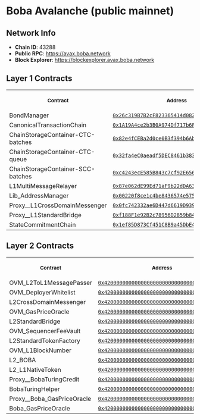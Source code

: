 # Boba Avalanche (public mainnet)
## Network Info
- **Chain ID**: 43288
- **Public RPC**: https://avax.boba.network
- **Block Explorer**: https://blockexplorer.avax.boba.network
## Layer 1 Contracts
<table>
<tr>
<th>
<img width="506px" height="0px" />
<p><small>Contract</small></p>
</th>
<th>
<img width="506px" height="0px" />
<p><small>Address</small></p>
</th>
</tr>
<tr>
<td>
BondManager
</td>
<td align="center">
<a href="https://snowtrace.io/address/0x26c319B7B2cF823365414d082698C8ac90cbBA63">
<code>0x26c319B7B2cF823365414d082698C8ac90cbBA63</code>
</a>
</td>
</tr>
<tr>
<td>
CanonicalTransactionChain
</td>
<td align="center">
<a href="https://snowtrace.io/address/0x1A19A4ce2b3B0A974Df717b6F88c881a69F315e3">
<code>0x1A19A4ce2b3B0A974Df717b6F88c881a69F315e3</code>
</a>
</td>
</tr>
<tr>
<td>
ChainStorageContainer-CTC-batches
</td>
<td align="center">
<a href="https://snowtrace.io/address/0x82e4fCEBa2d0ce0B3f394b6Ab13e4b1B2D485b89">
<code>0x82e4fCEBa2d0ce0B3f394b6Ab13e4b1B2D485b89</code>
</a>
</td>
</tr>
<tr>
<td>
ChainStorageContainer-CTC-queue
</td>
<td align="center">
<a href="https://snowtrace.io/address/0x32fa4eC0aeadf5DEC8461b3834e5572Ad782f075">
<code>0x32fa4eC0aeadf5DEC8461b3834e5572Ad782f075</code>
</a>
</td>
</tr>
<tr>
<td>
ChainStorageContainer-SCC-batches
</td>
<td align="center">
<a href="https://snowtrace.io/address/0xc4243ecE585B843c7cf92E65617A4211FA580dDb">
<code>0xc4243ecE585B843c7cf92E65617A4211FA580dDb</code>
</a>
</td>
</tr>
<tr>
<td>
L1MultiMessageRelayer
</td>
<td align="center">
<a href="https://snowtrace.io/address/0x87e062dE99Ed71aF9b22dDA63e1b6D43333798f8">
<code>0x87e062dE99Ed71aF9b22dDA63e1b6D43333798f8</code>
</a>
</td>
</tr>
<tr>
<td>
Lib_AddressManager
</td>
<td align="center">
<a href="https://snowtrace.io/address/0x00220f8ce1c4be8436574e575fE38558d85e2E6b">
<code>0x00220f8ce1c4be8436574e575fE38558d85e2E6b</code>
</a>
</td>
</tr>
<tr>
<td>
Proxy__L1CrossDomainMessenger
</td>
<td align="center">
<a href="https://snowtrace.io/address/0x0fc742332ae6D447d6619D93985Aa288B81CBb0C">
<code>0x0fc742332ae6D447d6619D93985Aa288B81CBb0C</code>
</a>
</td>
</tr>
<tr>
<td>
Proxy__L1StandardBridge
</td>
<td align="center">
<a href="https://snowtrace.io/address/0xf188F1e92B2c78956D2859b84684BFD17103e22c">
<code>0xf188F1e92B2c78956D2859b84684BFD17103e22c</code>
</a>
</td>
</tr>
<tr>
<td>
StateCommitmentChain
</td>
<td align="center">
<a href="https://snowtrace.io/address/0x1ef85D873Cf451C8B9a45DbE40b478E991F51210">
<code>0x1ef85D873Cf451C8B9a45DbE40b478E991F51210</code>
</a>
</td>
</tr>
</table>

## Layer 2 Contracts
<table>
<tr>
<th>
<img width="506px" height="0px" />
<p><small>Contract</small></p>
</th>
<th>
<img width="506px" height="0px" />
<p><small>Address</small></p>
</th>
</tr>
<tr>
<td>
OVM_L2ToL1MessagePasser
</td>
<td align="center">
<a href="https://blockexplorer.avax.boba.network/address/0x4200000000000000000000000000000000000000">
<code>0x4200000000000000000000000000000000000000</code>
</a>
</td>
</tr>
<tr>
<td>
OVM_DeployerWhitelist
</td>
<td align="center">
<a href="https://blockexplorer.avax.boba.network/address/0x4200000000000000000000000000000000000002">
<code>0x4200000000000000000000000000000000000002</code>
</a>
</td>
</tr>
<tr>
<td>
L2CrossDomainMessenger
</td>
<td align="center">
<a href="https://blockexplorer.avax.boba.network/address/0x4200000000000000000000000000000000000007">
<code>0x4200000000000000000000000000000000000007</code>
</a>
</td>
</tr>
<tr>
<td>
OVM_GasPriceOracle
</td>
<td align="center">
<a href="https://blockexplorer.avax.boba.network/address/0x420000000000000000000000000000000000000F">
<code>0x420000000000000000000000000000000000000F</code>
</a>
</td>
</tr>
<tr>
<td>
L2StandardBridge
</td>
<td align="center">
<a href="https://blockexplorer.avax.boba.network/address/0x4200000000000000000000000000000000000010">
<code>0x4200000000000000000000000000000000000010</code>
</a>
</td>
</tr>
<tr>
<td>
OVM_SequencerFeeVault
</td>
<td align="center">
<a href="https://blockexplorer.avax.boba.network/address/0x4200000000000000000000000000000000000011">
<code>0x4200000000000000000000000000000000000011</code>
</a>
</td>
</tr>
<tr>
<td>
L2StandardTokenFactory
</td>
<td align="center">
<a href="https://blockexplorer.avax.boba.network/address/0x4200000000000000000000000000000000000012">
<code>0x4200000000000000000000000000000000000012</code>
</a>
</td>
</tr>
<tr>
<td>
OVM_L1BlockNumber
</td>
<td align="center">
<a href="https://blockexplorer.avax.boba.network/address/0x4200000000000000000000000000000000000013">
<code>0x4200000000000000000000000000000000000013</code>
</a>
</td>
</tr>
<tr>
<td>
L2_BOBA
</td>
<td align="center">
<a href="https://blockexplorer.avax.boba.network/address/0x4200000000000000000000000000000000000006">
<code>0x4200000000000000000000000000000000000006</code>
</a>
</td>
</tr>
<tr>
<td>
L2_L1NativeToken
</td>
<td align="center">
<a href="https://blockexplorer.avax.boba.network/address/0x4200000000000000000000000000000000000023">
<code>0x4200000000000000000000000000000000000023</code>
</a>
</td>
</tr>
<tr>
<td>
Proxy__BobaTuringCredit
</td>
<td align="center">
<a href="https://blockexplorer.avax.boba.network/address/0x4200000000000000000000000000000000000020">
<code>0x4200000000000000000000000000000000000020</code>
</a>
</td>
</tr>
<tr>
<td>
BobaTuringHelper
</td>
<td align="center">
<a href="https://blockexplorer.avax.boba.network/address/0x4200000000000000000000000000000000000022">
<code>0x4200000000000000000000000000000000000022</code>
</a>
</td>
</tr>
<tr>
<td>
Proxy__Boba_GasPriceOracle
</td>
<td align="center">
<a href="https://blockexplorer.avax.boba.network/address/0x4200000000000000000000000000000000000024">
<code>0x4200000000000000000000000000000000000024</code>
</a>
</td>
</tr>
<tr>
<td>
Boba_GasPriceOracle
</td>
<td align="center">
<a href="https://blockexplorer.avax.boba.network/address/0x4200000000000000000000000000000000000025">
<code>0x4200000000000000000000000000000000000025</code>
</a>
</td>
</tr>
</table>

